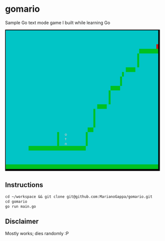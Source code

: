 # gomario
Sample Go text mode game I built while learning Go

![Screenshot](screenshot.png?raw=true)

## Instructions
```
cd ~/workspace && git clone git@github.com:MarianoGappa/gomario.git
cd gomario
go run main.go
```

## Disclaimer
Mostly works; dies randomly :P
